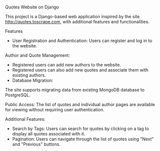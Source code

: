 Quotes Website on Django

This project is a Django-based web application inspired by the site http://quotes.toscrape.com, with additional features and functionalities.

Features
- User Registration and Authentication: Users can register and log in to the website.

Author and Quote Management:
- Registered users can add new authors to the website.
- Registered users can also add new quotes and associate them with existing authors.
- Database Migration:

The site supports migrating data from existing MongoDB database to PostgreSQL.

Public Access:
The list of quotes and individual author pages are available for viewing without requiring user authentication.

Additional Features:
- Search by Tags: Users can search for quotes by clicking on a tag to display all quotes associated with it.
- Pagination: Users can navigate through the list of quotes using "Next" and "Previous" buttons.
